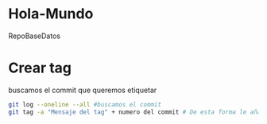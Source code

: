 # Hola-Mundo
RepoBaseDatos
# Crear tag
buscamos el commit que queremos etiquetar
```sh
git log --oneline --all #buscamos el commit
git tag -a "Mensaje del tag" + numero del commit # De esta forma le añadimos un tag al commit
```